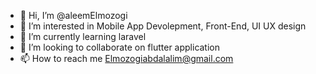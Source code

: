- 👋 Hi, I’m @aleemElmozogi
- 👀 I’m interested in Mobile App Devolepment, Front-End, UI UX design
- 🌱 I’m currently learning laravel
- 💞️ I’m looking to collaborate on flutter application
- 📫 How to reach me Elmozogiabdalalim@gmail.com

<!---
aleemElmozogi/aleemElmozogi is a ✨ special ✨ repository because its `README.md` (this file) appears on your GitHub profile.
You can click the Preview link to take a look at your changes.
--->
